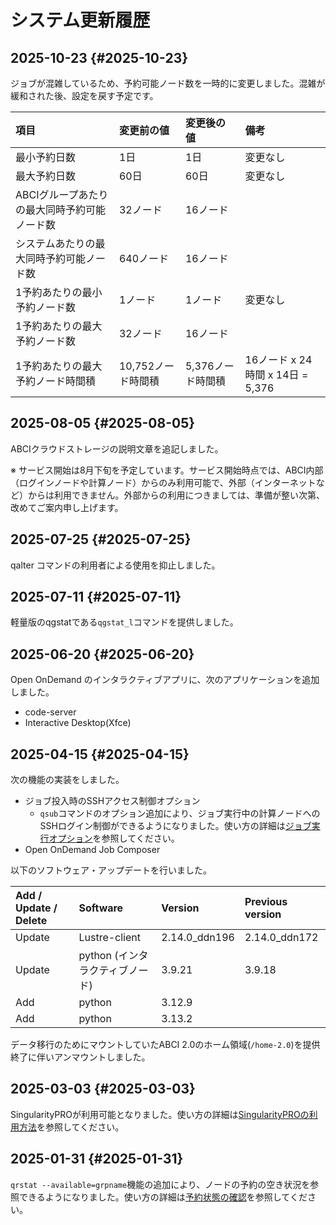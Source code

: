 # システム更新履歴

## 2025-10-23 {#2025-10-23}

ジョブが混雑しているため、予約可能ノード数を一時的に変更しました。混雑が緩和された後、設定を戻す予定です。

| 項目 | 変更前の値 | 変更後の値 | 備考 |
|:--|:--|:--|:--|
| 最小予約日数 | 1日 | 1日 | 変更なし |
| 最大予約日数 | 60日 | 60日 | 変更なし |
| ABCIグループあたりの最大同時予約可能ノード数 | 32ノード | 16ノード ||
| システムあたりの最大同時予約可能ノード数 | 640ノード | 16ノード ||
| 1予約あたりの最小予約ノード数 | 1ノード | 1ノード | 変更なし |
| 1予約あたりの最大予約ノード数 | 32ノード | 16ノード ||
| 1予約あたりの最大予約ノード時間積 | 10,752ノード時間積 | 5,376ノード時間積 | 16ノード x 24時間 x 14日 = 5,376 |

## 2025-08-05 {#2025-08-05}

ABCIクラウドストレージの説明文章を追記しました。

※ サービス開始は8月下旬を予定しています。サービス開始時点では、ABCI内部（ログインノードや計算ノード）からのみ利用可能で、外部（インターネットなど）からは利用できません。外部からの利用につきましては、準備が整い次第、改めてご案内申し上げます。

## 2025-07-25 {#2025-07-25}

qalter コマンドの利用者による使用を抑止しました。

## 2025-07-11 {#2025-07-11}

軽量版のqgstatである`qgstat_l`コマンドを提供しました。

## 2025-06-20 {#2025-06-20}

Open OnDemand のインタラクティブアプリに、次のアプリケーションを追加しました。

* code-server
* Interactive Desktop(Xfce)

## 2025-04-15 {#2025-04-15}

次の機能の実装をしました。

* ジョブ投入時のSSHアクセス制御オプション
    * `qsub`コマンドのオプション追加により、ジョブ実行中の計算ノードへのSSHログイン制御ができるようになりました。使い方の詳細は[ジョブ実行オプション](job-execution.md#job-execution-options)を参照してください。
* Open OnDemand Job Composer

以下のソフトウェア・アップデートを行いました。

| Add / Update / Delete | Software | Version | Previous version |
|:--|:--|:--|:--|
| Update | Lustre-client | 2.14.0_ddn196 | 2.14.0_ddn172 |
| Update | python (インタラクティブノード) | 3.9.21 | 3.9.18 |
| Add | python | 3.12.9 | |
| Add | python | 3.13.2 | |

データ移行のためにマウントしていたABCI 2.0のホーム領域(`/home-2.0`)を提供終了に伴いアンマウントしました。

## 2025-03-03 {#2025-03-03}

SingularityPROが利用可能となりました。使い方の詳細は[SingularityPROの利用方法](containers.md#how-to-use-singularitypro)を参照してください。

## 2025-01-31 {#2025-01-31}

`qrstat --available=grpname`機能の追加により、ノードの予約の空き状況を参照できるようになりました。使い方の詳細は[予約状態の確認](job-execution.md#show-the-status-of-reservations)を参照してください。
